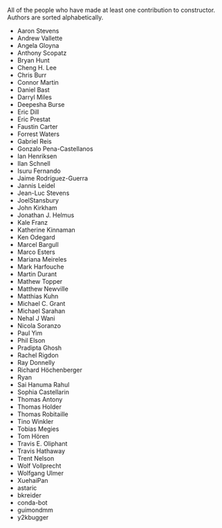 All of the people who have made at least one contribution to constructor.
Authors are sorted alphabetically.

* Aaron Stevens
* Andrew Vallette
* Angela Gloyna
* Anthony Scopatz
* Bryan Hunt
* Cheng H. Lee
* Chris Burr
* Connor Martin
* Daniel Bast
* Darryl Miles
* Deepesha Burse
* Eric Dill
* Eric Prestat
* Faustin Carter
* Forrest Waters
* Gabriel Reis
* Gonzalo Pena-Castellanos
* Ian Henriksen
* Ilan Schnell
* Isuru Fernando
* Jaime Rodríguez-Guerra
* Jannis Leidel
* Jean-Luc Stevens
* JoelStansbury
* John Kirkham
* Jonathan J. Helmus
* Kale Franz
* Katherine Kinnaman
* Ken Odegard
* Marcel Bargull
* Marco Esters
* Mariana Meireles
* Mark Harfouche
* Martin Durant
* Mathew Topper
* Matthew Newville
* Matthias Kuhn
* Michael C. Grant
* Michael Sarahan
* Nehal J Wani
* Nicola Soranzo
* Paul Yim
* Phil Elson
* Pradipta Ghosh
* Rachel Rigdon
* Ray Donnelly
* Richard Höchenberger
* Ryan
* Sai Hanuma Rahul
* Sophia Castellarin
* Thomas Antony
* Thomas Holder
* Thomas Robitaille
* Tino Winkler
* Tobias Megies
* Tom Hören
* Travis E. Oliphant
* Travis Hathaway
* Trent Nelson
* Wolf Vollprecht
* Wolfgang Ulmer
* XuehaiPan
* astaric
* bkreider
* conda-bot
* guimondmm
* y2kbugger
